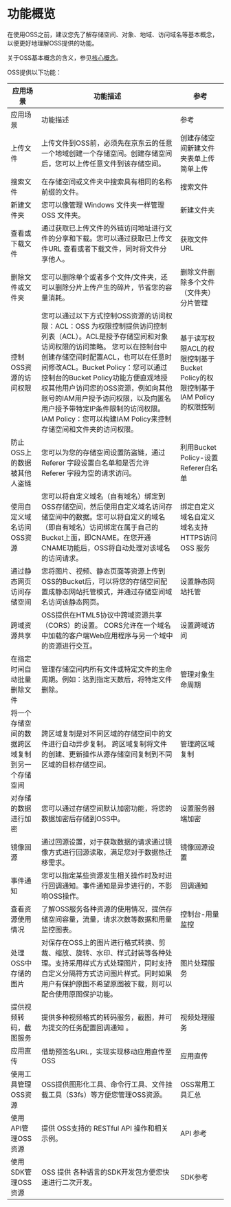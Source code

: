 # 功能概览

在使用OSS之前，建议您先了解存储空间、对象、地域、访问域名等基本概念，以便更好地理解OSS提供的功能。

关于OSS基本概念的含义，参见[核心概念](./Core-Concepts.md)。

OSS提供以下功能：

| 应用场景                    | 功能描述                                                                                                                                                                                                                                                           | 参考                                                  |
|-------------------------|----------------------------------------------------------------------------------------------------------------------------------------------------------------------------------------------------------------------------------------------------------------|-----------------------------------------------------|
| 应用场景                    | 功能描述                                                                                                                                                                                                                                                           | 参考                                                  |
| 上传文件                    | 上传文件到OSS前，必须先在京东云的任意一个地域创建一个存储空间。创建存储空间后，您可以上传任意文件到该存储空间。                                                                                                                                                                                                      | 创建存储空间新建文件夹表单上传简单上传                                 |
| 搜索文件                    | 在存储空间或文件夹中搜索具有相同的名称前缀的文件。                                                                                                                                                                                                                                      | 搜索文件                                                |
| 新建文件夹                   | 您可以像管理 Windows 文件夹一样管理 OSS 文件夹。                                                                                                                                                                                                                                | 新建文件夹                                               |
| 查看或下载文件                 | 通过获取已上传文件的外链访问地址进行文件的分享和下载。您可以通过获取已上传文件URL 查看或者下载文件，同时将文件分享他人。                                                                                                                                                                                                 | 获取文件URL                                             |
| 删除文件或文件夹                | 您可以删除单个或者多个文件/文件夹，还可以删除分片上传产生的碎片，节省您的容量消耗。                                                                                                                                                                                                                     | 删除文件删除多个文件（文件夹）分片管理                                 |
| 控制OSS资源的访问权限            | 您可以通过以下方式控制OSS资源的访问权限：ACL：OSS 为权限控制提供访问控制列表（ACL）。ACL是授予存储空间和对象访问权限的访问策略。 您可以在控制台中创建存储空间时配置ACL，也可以在任意时间修改ACL。Bucket Policy：您可以通过控制台的Bucket Policy功能方便直观地授权其他用户访问您的OSS资源，例如向其他账号的IAM用户授予访问权限，以及向匿名用户授予带特定IP条件限制的访问权限。IAM Policy：您可以构建IAM Policy来控制存储空间和文件夹的访问权限。 | 基于读写权限ACL的权限控制基于Bucket Policy的权限控制基于IAM Policy的权限控制 |
| 防止OSS上的数据被其他人盗链         | 您可以为您的存储空间设置防盗链，通过 Referer 字段设置白名单和是否允许 Referer 字段为空的请求访问。                                                                                                                                                                                                     | 利用Bucket Policy-设置Referer白名单                        |
| 使用自定义域名访问OSS资源          | 您可以将自定义域名（自有域名）绑定到OSS存储空间，然后使用自定义域名访问存储空间中的数据。您可以将自定义的域名（即自有域名）访问绑定在属于自己的Bucket上面，即CNAME。在您开通CNAME功能后，OSS将自动处理对该域名的访问请求。                                                                                                                                       | 绑定自定义域名自定义域名支持HTTPS访问 OSS 服务                        |
| 通过静态网页访问存储空间            | 您将图片、视频、静态页面等资源上传到OSS的Bucket后，可以将您的存储空间配置成静态网站托管模式，并通过存储空间域名访问该静态网页。                                                                                                                                                                                           | 设置静态网站托管                                            |
| 跨域资源共享                  | OSS提供在HTML5协议中跨域资源共享（CORS）的设置。 CORS允许在一个域名中加载的客户端Web应用程序与另一个域中的资源进行交互。                                                                                                                                                                                         | 设置跨域访问                                              |
| 在指定时间自动批量删除文件           | 管理存储空间内所有文件或特定文件的生命周期。例如：达到指定天数后，将特定文件删除。                                                                                                                                                                                                                      | 管理对象生命周期                                            |
| 将一个存储空间的数据跨区域复制到另一个存储空间 | 跨区域复制是对不同区域的存储空间中的文件进行自动异步复制。 跨区域复制将文件的创建、更新操作从源存储空间复制到不同区域的目标存储空间。                                                                                                                                                                                            | 管理跨区域复制                                             |
| 对存储的数据进行加密              | 您可以通过存储空间默认加密功能，将您的数据加密后存储到OSS中。                                                                                                                                                                                                                               | 设置服务器端加密                                            |
| 镜像回源                    | 通过回源设置，对于获取数据的请求通过镜像方式进行回源读取，满足您对于数据热迁移需求。                                                                                                                                                                                                                     | 镜像回源设置                                              |
| 事件通知                    | 您可以指定某些资源发生相关操作时及时进行回调通知。事件通知是异步进行的，不影响OSS操作。                                                                                                                                                                                                                  | 回调通知                                                |
| 查看资源使用情况                | 了解OSS服务各种资源的使用情况，提供存储空间容量，流量，请求次数等数据和用量监控图表。                                                                                                                                                                                                                   | 控制台-用量监控                                            |
| 处理OSS中存储的图片             | 对保存在OSS上的图片进行格式转换、剪裁、缩放、旋转、水印、样式封装等各种处理。支持采用样式方式处理图片，同时支持自定义分隔符方式访问图片样式。同时如果用户有保护原图不希望原图被下载，则可以配合使用原图保护功能。                                                                                                                                                     | 图片处理服务                                              |
| 提供视频转码，截图服务             | 提供多种视频格式的转码服务，截图，并可为提交的任务配置回调通知 。                                                                                                                                                                                                                              | 视频处理服务                                              |
| 应用直传                    | 借助预签名URL，实现实现移动应用直传至OSS                                                                                                                                                                                                                                        | 应用直传                                                |
| 使用工具管理OSS资源             | OSS提供图形化工具、命令行工具、文件挂载工具（S3fs）等方便您管理OSS资源。                                                                                                                                                                                                                      | OSS常用工具汇总                                           |
| 使用API管理OSS资源            | 提供 OSS支持的 RESTful API 操作和相关示例。                                                                                                                                                                                                                                 | API 参考                                              |
| 使用SDK管理OSS资源            | OSS 提供 各种语言的SDK开发包方便您快速进行二次开发。                                                                                                                                                                                                                                 | SDK参考                                               |

